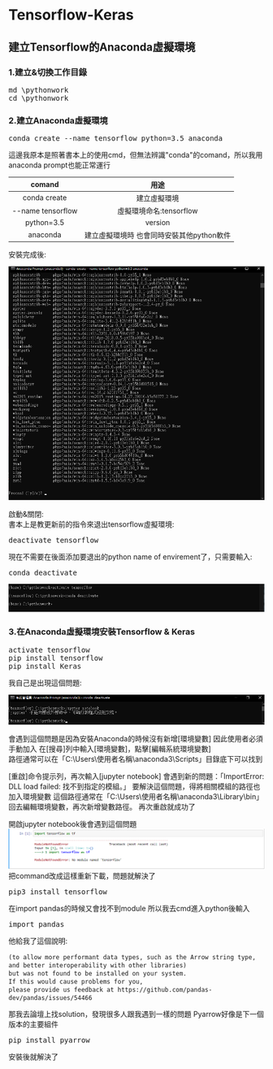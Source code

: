 # Tensorflow-Keras

## 建立Tensorflow的Anaconda虛擬環境  

### 1.建立&切換工作目錄  

<pre>
md \pythonwork
cd \pythonwork
</code></pre>

### 2.建立Anaconda虛擬環境  

<pre>
conda create --name tensorflow python=3.5 anaconda
</code></pre>
這邊我原本是照著書本上的使用cmd，但無法辨識"conda"的comand，所以我用anaconda prompt也能正常運行


|  comand   | 用途  |
|  :----:  | :----:  |
|  conda create  | 建立虛擬環境  |
| --name tensorflow  | 虛擬環境命名:tensorflow |
| python=3.5  | version |
| anaconda  | 建立虛擬環境時 也會同時安裝其他python軟件 |

安裝完成後:  

![註解1](/images/1.png "1")

啟動&關閉:  
書本上是教更新前的指令來退出tensorflow虛擬環境:
<pre>
deactivate tensorflow
</code></pre>


現在不需要在後面添加要退出的python name of envirement了，只需要輸入:
<pre>
conda deactivate
</code></pre>

![註解2](/images/2.png "2")


### 3.在Anaconda虛擬環境安裝Tensorflow & Keras  

<pre>
activate tensorflow
pip install tensorflow
pip install Keras
</code></pre>


我自己是出現這個問題:

![註解3](/images/3.png "3")


會遇到這個問題是因為安裝Anaconda的時候沒有新增[環境變數]
因此使用者必須手動加入
在[搜尋]列中輸入[環境變數]，點擊[編輯系統環境變數]  
路徑通常可以在「C:\Users\使用者名稱\anaconda3\Scripts」目錄底下可以找到  


[重啟]命令提示列，再次輸入[jupyter notebook]
會遇到新的問題：「ImportError: DLL load failed: 找不到指定的模組。」
要解決這個問題，得將相關模組的路徑也加入環境變數
這個路徑通常在「C:\Users\使用者名稱\anaconda3\Library\bin」回去編輯環境變數，再次新增變數路徑。
再次重啟就成功了


開啟jupyter notebook後會遇到這個問題
![註解4](/images/4.png "4")
把command改成這樣重新下載，問題就解決了
<pre>
pip3 install tensorflow
</code></pre>

在import pandas的時候又會找不到module
所以我去cmd進入python後輸入
<pre>
import pandas
</code></pre>
他給我了這個說明:

```
(to allow more performant data types, such as the Arrow string type, and better interoperability with other libraries)
but was not found to be installed on your system.
If this would cause problems for you,
please provide us feedback at https://github.com/pandas-dev/pandas/issues/54466
```

那我去論壇上找solution，發現很多人跟我遇到一樣的問題
Pyarrow好像是下一個版本的主要組件
<pre>
pip install pyarrow
</code></pre>
安裝後就解決了

